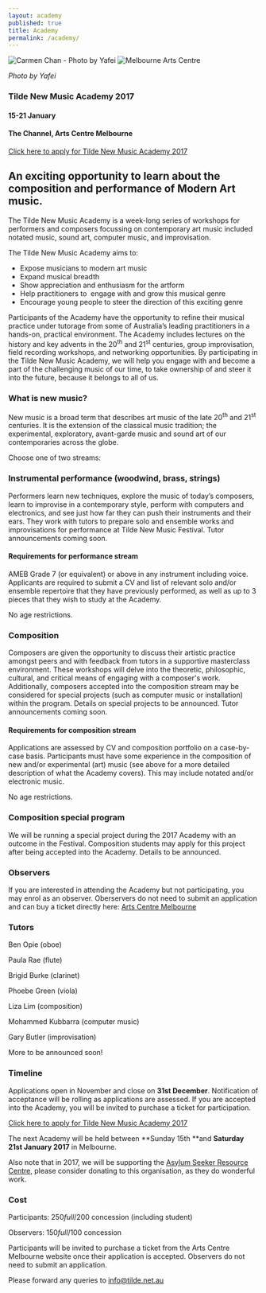 ```yaml
---
layout: academy
published: true
title: Academy
permalink: /academy/
---
```

![Carmen Chan - Photo by Yafei]({{site.baseurl}}/images/TNMA_2017.jpg) ![Melbourne Arts Centre]({{site.baseurl}}/images/arts-centre-logo.svg)

_Photo by Yafei_

### Tilde New Music Academy 2017

#### 15-21 January 

#### The Channel, Arts Centre Melbourne

[Click here to apply for Tilde New Music Academy 2017](/app-academy/)

## An exciting opportunity to learn about the composition and performance of Modern Art music.

The Tilde New Music Academy is a week-long series of workshops for performers and composers focussing on contemporary art music included notated music, sound art, computer music, and improvisation.

The Tilde New Music Academy aims to:

*   Expose musicians to modern art music
*   Expand musical breadth
*   Show appreciation and enthusiasm for the artform
*   Help practitioners to  engage with and grow this musical genre
*   Encourage young people to steer the direction of this exciting genre

Participants of the Academy have the opportunity to refine their musical practice under tutorage from some of Australia’s leading practitioners in a hands-on, practical environment. The Academy includes lectures on the history and key advents in the 20<sup>th</sup> and 21<sup>st</sup> centuries, group improvisation, field recording workshops, and networking opportunities. By participating in the Tilde New Music Academy, we will help you engage with and become a part of the challenging music of our time, to take ownership of and steer it into the future, because it belongs to all of us.

### What is new music?

New music is a broad term that describes art music of the late 20<sup>th</sup> and 21<sup>st</sup> centuries. It is the extension of the classical music tradition; the experimental, exploratory, avant-garde music and sound art of our contemporaries across the globe.

Choose one of two streams:

### Instrumental performance (woodwind, brass, strings)

Performers learn new techniques, explore the music of today’s composers, learn to improvise in a contemporary style, perform with computers and electronics, and see just how far they can push their instruments and their ears. They work with tutors to prepare solo and ensemble works and improvisations for performance at Tilde New Music Festival. Tutor announcements coming soon.

#### Requirements for performance stream

AMEB Grade 7 (or equivalent) or above in any instrument including voice. Applicants are required to submit a CV and list of relevant solo and/or ensemble repertoire that they have previously performed, as well as up to 3 pieces that they wish to study at the Academy.

No age restrictions.

### Composition

Composers are given the opportunity to discuss their artistic practice amongst peers and with feedback from tutors in a supportive masterclass environment. These workshops will delve into the theoretic, philosophic, cultural, and critical means of engaging with a composer's work. Additionally, composers accepted into the composition stream may be considered for special projects (such as computer music or installation) within the program. Details on special projects to be announced. Tutor announcements coming soon.

#### Requirements for composition stream

Applications are assessed by CV and composition portfolio on a case-by-case basis. Participants must have some experience in the composition of new and/or experimental (art) music (see above for a more detailed description of what the Academy covers). This may include notated and/or electronic music.

No age restrictions.

### Composition special program

We will be running a special project during the 2017 Academy with an outcome in the Festival. Composition students may apply for this project after being accepted into the Academy. Details to be announced.

### Observers

If you are interested in attending the Academy but not participating, you may enrol as an observer. Oberservers do not need to submit an application and can buy a ticket directly here: [Arts Centre Melbourne](https://www.artscentremelbourne.com.au/whats-on/2017/the-channel/tilde-new-music-academy)

### Tutors

Ben Opie (oboe)

Paula Rae (flute)

Brigid Burke (clarinet)

Phoebe Green (viola)

Liza Lim (composition)

Mohammed Kubbarra (computer music)

Gary Butler (improvisation)

More to be announced soon!

### Timeline

Applications open in November and close on **31st December**. Notification of acceptance will be rolling as applications are assessed. If you are accepted into the Academy, you will be invited to purchase a ticket for participation. 

[Click here to apply for Tilde New Music Academy 2017](/app-academy/)

The next Academy will be held between **Sunday 15th **and **Saturday 21st January 2017** in Melbourne.

Also note that in 2017, we will be supporting the [Asylum Seeker Resource Centre](https://www.asrc.org.au/donate-now/), please consider donating to this organisation, as they do wonderful work.

### Cost

Participants: $250 full/$200 concession (including student)

Observers: $150 full/$100 concession

Participants will be invited to purchase a ticket from the Arts Centre Melbourne website once their application is accepted. Observers do not need to submit an application.


Please forward any queries to info@tilde.net.au 


